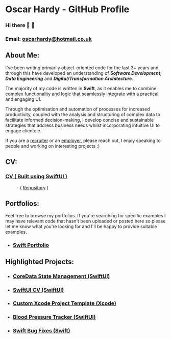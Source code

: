 # Oscar Hardy - GitHub  Profile

### Hi there 👋 🙂

### Email: oscarhardy@hotmail.co.uk


## About Me:

I've been writing primarily object-oriented code for the last 3+ years and through this have developed an understanding of ***Software Development***, ***Data Engineering*** and ***Digital/Transformation Architecture***. 

The majority of my code is written in **Swift**, as it enables me to combine complex functionality and logic that seamlessly integrate with a practical and engaging UI.

Through the optimisation and automation of processes for increased productivity, coupled with the analysis and structuring of complex data to facilitate informed decision-making, I develop concise and sustainable strategies that address business needs whilst incorporating intuitive UI to engage clientele.

If you are a <ins>recruiter</ins> or an <ins>employer</ins>, please reach out, I enjoy speaking to people and working on interesting projects :) 

## CV:

### [<ins>CV</ins> ( Built using <ins>SwiftUI</ins> )](https://github.com/Oracso/SwiftUI-CV/blob/main/PreviewAssets/FullCV.pdf)

&nbsp;&nbsp;&nbsp;&nbsp;&nbsp;&nbsp;&nbsp;&nbsp; - ( [Repository](https://github.com/Oracso/SwiftUI-CV) )



<!-- - ( [Repository](https://github.com/Oracso/SwiftUI-CV) ) -->


## Portfolios:

Feel free to browse my portfolios. If you're searching for specific examples I may have relevant code that hasn't been uploaded or posted here so please let me know what you're looking for and I'll be happy to provide suitable examples.

- ### [Swift Portfolio](https://github.com/Oracso/SwiftPortfolio)  


## Highlighted Projects:

- ### [CoreData State Management (SwiftUI)](https://github.com/Oracso/CoreData-State-Management)


- ### [SwiftUI CV (SwiftUI)](https://github.com/Oracso/SwiftUI-CV)

- ### [Custom Xcode Project Template (Xcode)](https://github.com/Oracso/Custom-Xcode-Project-Template)

- ### [Blood Pressure Tracker (SwiftUI)](https://github.com/Oracso/BloodPressureTracker)

- ### [Swift Bug Fixes (Swift)](https://github.com/Oracso/Swift-Bug-Fixes)

<!-- ## Coding/Programming Languages    

### Advanced
- Swift

### Intermediate
- Python
- JSON

### Basic
- HTML
- CSS
- SQL
- Git
- TypeScript -->
